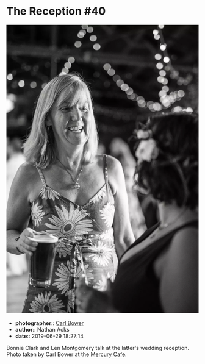 # The Reception \#40

![Bonnie Clark and Len Montgomery talk](assets/2019-06-29-set-3-the-reception-40.webp)

* **photographer**:: [Carl Bower](https://carlbowerphotos.com)
* **author**:: Nathan Acks
* **date**:: 2019-06-29 18:27:14

Bonnie Clark and Len Montgomery talk at the latter's wedding reception. Photo taken by Carl Bower at the [Mercury Cafe](http://mercurycafe.com).
